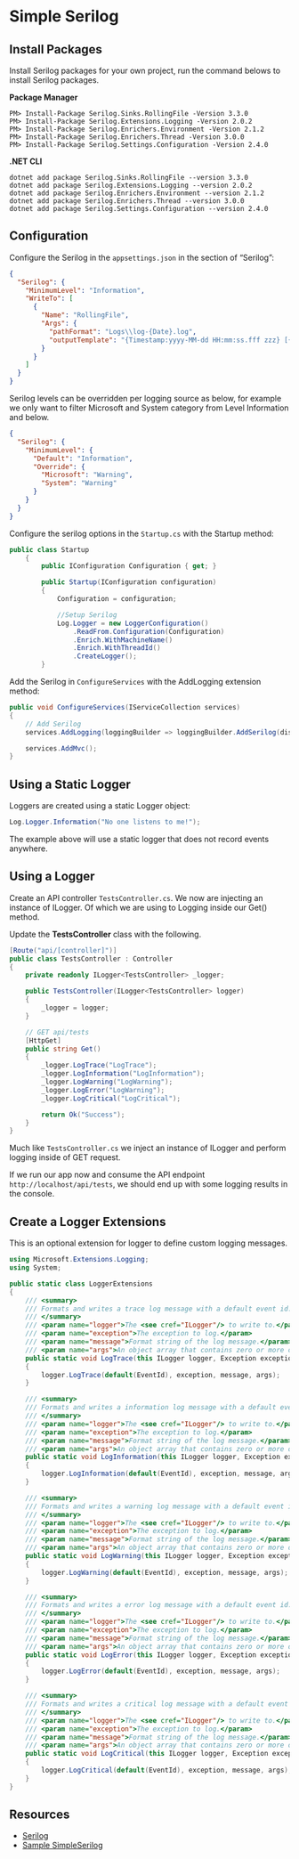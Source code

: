# Simple Serilog

## Install Packages

Install Serilog packages for your own project, run the command belows to install Serilog packages.

**Package Manager**

```
PM> Install-Package Serilog.Sinks.RollingFile -Version 3.3.0
PM> Install-Package Serilog.Extensions.Logging -Version 2.0.2
PM> Install-Package Serilog.Enrichers.Environment -Version 2.1.2
PM> Install-Package Serilog.Enrichers.Thread -Version 3.0.0
PM> Install-Package Serilog.Settings.Configuration -Version 2.4.0
```

**.NET CLI**

```
dotnet add package Serilog.Sinks.RollingFile --version 3.3.0
dotnet add package Serilog.Extensions.Logging --version 2.0.2
dotnet add package Serilog.Enrichers.Environment --version 2.1.2
dotnet add package Serilog.Enrichers.Thread --version 3.0.0
dotnet add package Serilog.Settings.Configuration --version 2.4.0
```

## Configuration

Configure the Serilog in the `appsettings.json` in the section of “Serilog”:

```json
{
  "Serilog": {
    "MinimumLevel": "Information",
    "WriteTo": [
      {
        "Name": "RollingFile",
        "Args": {
          "pathFormat": "Logs\\log-{Date}.log",
          "outputTemplate": "{Timestamp:yyyy-MM-dd HH:mm:ss.fff zzz} [{MachineName}][Thread:{ThreadId}] [{Level}] {SourceContext} - {Message}{NewLine}{Exception}"
        }
      }
    ]
  }
}
```

Serilog levels can be overridden per logging source as below, for example we only want to filter Microsoft and System category from Level Information and below.

```json
{
  "Serilog": {
    "MinimumLevel": {
      "Default": "Information",
      "Override": {
        "Microsoft": "Warning",
        "System": "Warning"
      }
    }
  }
}
```

Configure the serilog options in the `Startup.cs` with the Startup method:

```cs
public class Startup
    {
        public IConfiguration Configuration { get; }

        public Startup(IConfiguration configuration)
        {
            Configuration = configuration;

            //Setup Serilog
            Log.Logger = new LoggerConfiguration()
                .ReadFrom.Configuration(Configuration)
                .Enrich.WithMachineName()
                .Enrich.WithThreadId()
                .CreateLogger();
        }
```

Add the Serilog in `ConfigureServices` with the AddLogging extension method:

```cs
public void ConfigureServices(IServiceCollection services)
{
    // Add Serilog
    services.AddLogging(loggingBuilder => loggingBuilder.AddSerilog(dispose: true));

    services.AddMvc();
}
```

## Using a Static Logger

Loggers are created using a static Logger object:

```cs
Log.Logger.Information("No one listens to me!");
```

The example above will use a static logger that does not record events anywhere.

## Using a Logger

Create an API controller `TestsController.cs`. We now are injecting an instance of ILogger<TestsController>. Of which we are using to Logging inside our Get() method.

Update the **TestsController** class with the following.

```cs
[Route("api/[controller]")]
public class TestsController : Controller
{
    private readonly ILogger<TestsController> _logger;

    public TestsController(ILogger<TestsController> logger)
    {
        _logger = logger;
    }

    // GET api/tests
    [HttpGet]
    public string Get()
    {            
        _logger.LogTrace("LogTrace");
        _logger.LogInformation("LogInformation");
        _logger.LogWarning("LogWarning");
        _logger.LogError("LogWarning");
        _logger.LogCritical("LogCritical");

        return Ok("Success");
    }
}
```

Much like `TestsController.cs` we inject an instance of ILogger<TestsController> and perform logging inside of GET request.

If we run our app now and consume the API endpoint `http://localhost/api/tests`, we should end up with some logging results in the console.

## Create a Logger Extensions

This is an optional extension for logger to define custom logging messages.

```cs
using Microsoft.Extensions.Logging;
using System;

public static class LoggerExtensions
{
    /// <summary>
    /// Formats and writes a trace log message with a default event id.
    /// </summary>
    /// <param name="logger">The <see cref="ILogger"/> to write to.</param>
    /// <param name="exception">The exception to log.</param>
    /// <param name="message">Format string of the log message.</param>
    /// <param name="args">An object array that contains zero or more objects to format.</param>
    public static void LogTrace(this ILogger logger, Exception exception, string message = null, params object[] args)
    {
        logger.LogTrace(default(EventId), exception, message, args);
    }

    /// <summary>
    /// Formats and writes a information log message with a default event id.
    /// </summary>
    /// <param name="logger">The <see cref="ILogger"/> to write to.</param>
    /// <param name="exception">The exception to log.</param>
    /// <param name="message">Format string of the log message.</param>
    /// <param name="args">An object array that contains zero or more objects to format.</param>
    public static void LogInformation(this ILogger logger, Exception exception, string message = null, params object[] args)
    {
        logger.LogInformation(default(EventId), exception, message, args);
    }

    /// <summary>
    /// Formats and writes a warning log message with a default event id.
    /// </summary>
    /// <param name="logger">The <see cref="ILogger"/> to write to.</param>
    /// <param name="exception">The exception to log.</param>
    /// <param name="message">Format string of the log message.</param>
    /// <param name="args">An object array that contains zero or more objects to format.</param>
    public static void LogWarning(this ILogger logger, Exception exception, string message = null, params object[] args)
    {
        logger.LogWarning(default(EventId), exception, message, args);
    }

    /// <summary>
    /// Formats and writes a error log message with a default event id.
    /// </summary>
    /// <param name="logger">The <see cref="ILogger"/> to write to.</param>
    /// <param name="exception">The exception to log.</param>
    /// <param name="message">Format string of the log message.</param>
    /// <param name="args">An object array that contains zero or more objects to format.</param>
    public static void LogError(this ILogger logger, Exception exception, string message = null, params object[] args)
    {
        logger.LogError(default(EventId), exception, message, args);
    }

    /// <summary>
    /// Formats and writes a critical log message with a default event id.
    /// </summary>
    /// <param name="logger">The <see cref="ILogger"/> to write to.</param>
    /// <param name="exception">The exception to log.</param>
    /// <param name="message">Format string of the log message.</param>
    /// <param name="args">An object array that contains zero or more objects to format.</param>
    public static void LogCritical(this ILogger logger, Exception exception, string message = null, params object[] args)
    {
        logger.LogCritical(default(EventId), exception, message, args);
    }
}
```

## Resources

* [Serilog](https://github.com/serilog/serilog)
* [Sample SimpleSerilog](https://github.com/nicholashew/aspnet-samples/tree/master/Logger/SimpleSerilog)